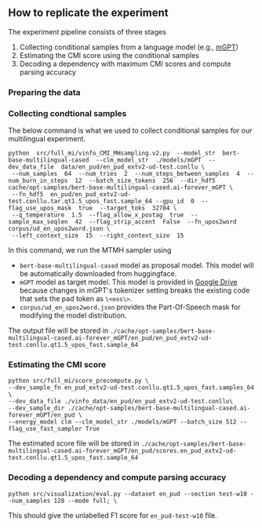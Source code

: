 ## How to replicate the experiment
The experiment pipeline consists of three stages
1. Collecting conditional samples from a language model (e.g., [mGPT](https://huggingface.co/ai-forever/mGPT))
2. Estimating the CMI score using the conditional samples
3. Decoding a dependency with maximum CMI scores and compute parsing accuracy

### Preparing the data

### Collecting condtional samples
The below command is what we used to collect conditional samples for our multilingual experiment.
```
python  src/full_mi/vinfo_CMI_MHsampling.v2.py  --model_str  bert-base-multilingual-cased  --clm_model_str  ./models/mGPT  --dev_data_file  data/en_pud/en_pud_extv2-ud-test.conllu \
 --num_samples  64  --num_tries  2  --num_steps_between_samples  4  --num_burn_in_steps  12  --batch_size_tokens  256  --dir_hdf5  cache/opt-samples/bert-base-multilingual-cased.ai-forever_mGPT \
 --fn_hdf5  en_pud/en_pud_extv2-ud-test.conllu.tar.qt1.5_upos_fast.sample_64 --gpu_id  0  --flag_use_upos_mask  true  --target_toks  32784 \
 --q_temperature  1.5  --flag_allow_x_postag  true  --sample_max_seqlen  42  --flag_strip_accent  False  --fn_upos2word  corpus/ud_en_upos2word.json \
 --left_context_size  15  --right_context_size  15
```

In this command, we run the MTMH sampler using
- `bert-base-multilingual-cased` model as proposal model. This model will be automatically downloaded from huggingface.
- `mGPT` model as target model. This model is provided in [Google Drive](https://drive.google.com/file/d/1QfanZEWGCl1iLrva7Lk84DhgGVVEJElw/view?usp=sharing) because changes in mGPT's tokenizer setting breaks the existing code that sets the pad token as `\<eos\>`.
- `corpus/ud_en_upos2word.json` provides the Part-Of-Speech mask for modifying the model distribution.


The output file will be stored in `./cache/opt-samples/bert-base-multilingual-cased.ai-forever_mGPT/en_pud/en_pud_extv2-ud-test.conllu.qt1.5_upos_fast.sample_64`

### Estimating the CMI score 
```
python src/full_mi/score_precompute.py \
--dev_sample_fn en_pud_extv2-ud-test.conllu.qt1.5_upos_fast.samples_64  \
--dev_data_file ./vinfo_data/en_pud/en_pud_extv2-ud-test.conllu\
--dev_sample_dir ./cache/opt-samples/bert-base-multilingual-cased.ai-forever_mGPT/en_pud \
--energy_model clm --clm_model_str ./models/mGPT --batch_size 512 --flag_use_fast_sampler True
```

The estimated score file will be stored in `./cache/opt-samples/bert-base-multilingual-cased.ai-forever_mGPT/en_pud/scores.en_pud_extv2-ud-test.conllu.qt1.5_upos_fast.sample_64`
### Decoding a dependency and compute parsing accuracy  
```
python src/visualization/eval.py --dataset en_pud --section test-w10 --num_samples 128 --mode full; \
```
This should give the unlabelled F1 score for `en_pud-test-w10` file.

